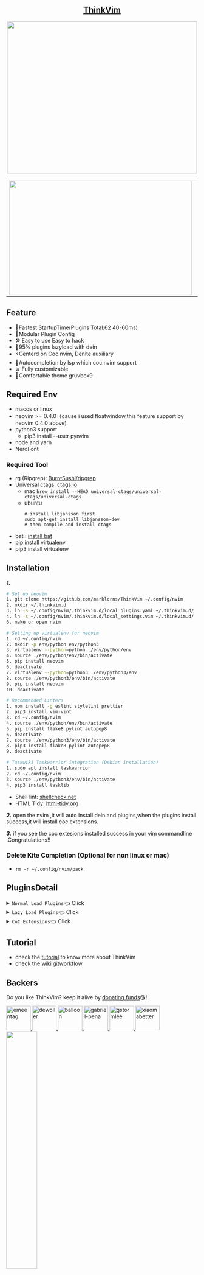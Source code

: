 ## <div align="center"> [ThinkVim](https://github.com/taigacute/ThinkVim)</div>

<div align="center">
<img src="https://github.com/taigacute/IMG/blob/master/thinkvim/gruvbox.png" width="500" height="400">
</div>

|                                                                                                                        |                                                                                                           |
| ---------------------------------------------------------------------------------------------------------------------- | --------------------------------------------------------------------------------------------------------- |
| <img src="https://raw.githubusercontent.com/taigacute/IMG/master/thinkvim/thinkvim-ayu.png" width="480"  height="300"> | <img src="https://github.com/taigacute/IMG/blob/master/spaceline/spaceline.png" width="480" height="300"> |

## Feature

- 🚀Fastest StartupTime(Plugins Total:62 40-60ms)
- 💎Modular Plugin Config
- ⚒ Easy to use Easy to hack
- 🌟95% plugins lazyload with dein
- ⚡️Centerd on Coc.nvim, Denite auxiliary
- 🎱Autocompletion by lsp which coc.nvim support
- ⚔️ Fully customizable
- 🌈Comfortable theme gruvbox9

## Required Env

- macos or linux
- neovim >= 0.4.0（cause i used floatwindow,this feature support by neovim 0.4.0 above)
- python3 support
  - pip3 install --user pynvim
- node and yarn
- NerdFont

### Required Tool

- rg (Ripgrep): [BurntSushi/ripgrep](https://github.com/BurntSushi/ripgrep)
- Universal ctags: [ctags.io](https://ctags.io/)
  - mac `brew install --HEAD universal-ctags/universal-ctags/universal-ctags`
  - ubuntu
    ```
    # install libjansson first
    sudo apt-get install libjansson-dev
    # then compile and install ctags
    ```
- bat : [install bat](https://github.com/sharkdp/bat)
- pip install virtualenv
- pip3 install virtualenv

## Installation

**_1._**

```bash
# Set up neovim
1. git clone https://github.com/marklcrns/ThinkVim ~/.config/nvim
2. mkdir ~/.thinkvim.d
3. ln -s ~/.config/nvim/.thinkvim.d/local_plugins.yaml ~/.thinkvim.d/
4. ln -s ~/.config/nvim/.thinkvim.d/local_settings.vim ~/.thinkvim.d/
6. make or open nvim

# Setting up virtualenv for neovim
1. cd ~/.config/nvim
2. mkdir -p env/python env/python3
3. virtualenv --python=python ./env/python/env
4. source ./env/python/env/bin/activate
5. pip install neovim
6. deactivate
7. virtualenv --python=python3 ./env/python3/env
8. source ./env/python3/env/bin/activate
9. pip install neovim
10. deactivate

# Recommended Linters
1. npm install -g eslint stylelint prettier
2. pip3 install vim-vint
3. cd ~/.config/nvim
4. source ./env/python/env/bin/activate
5. pip install flake8 pylint autopep8
6. deactivate
7. source ./env/python3/env/bin/activate
8. pip3 install flake8 pylint autopep8
9. deactivate

# Taskwiki Taskwarrior integration (Debian installation)
1. sudo apt install taskwarrior
2. cd ~/.config/nvim
3. source ./env/python3/env/bin/activate
4. pip3 install tasklib
```

- Shell lint: [shellcheck.net](https://www.shellcheck.net/)
- HTML Tidy: [html-tidy.org](http://www.html-tidy.org/)

**_2._** open the nvim ,it will auto install dein and plugins,when the plugins install success,it will install coc extensions.

**_3._** if you see the coc extesions installed success in your vim commandline .Congratulations‼️

### Delete Kite Completion (Optional for non linux or mac)

- `rm -r ~/.config/nvim/pack`

## PluginsDetail

<details><summary><code>Normal Load Plugins</code>👈 Click</summary>
<p>

| Name                                                                      | Description     |
| ------------------------------------------------------------------------- | --------------- |
| [taigacute/spaceline.vim](https://github.com/taigacute/spaceline.vim)     | spaceline       |
| [neoclide/coc.nvim](https://github.com/mengelbrecht/lightline-bufferline) | Autocompletaion |

</p>
</details>

<details><summary><code>Lazy Load Plugins</code>👈 Click</summary>
<p>

| Name                                                                                                  | Description                                                                        |
| ----------------------------------------------------------------------------------------------------- | ---------------------------------------------------------------------------------- |
| [ludovicchabant/vim-gutentags](https://github.com/ludovicchabant/vim-gutentags)                       | Provide ctags/gtags                                                                |
| [mhinz/vim-startify](https://github.com/mhinz/vim-startify)                                           | Startify                                                                           |
| [hona/vim-snippets](https://github.com/hona/vim-snippets)                                             | Snippets                                                                           |
| [tyru/caw.vim](https://github.com/tyru/caw.vim)                                                       | Comment Plugins                                                                    |
| [t9md/vim-choosewin](https://github.com/t9md/vim-choosewin)                                           | Easy to jump window                                                                |
| [ryanoasis/vim-devicons](https://github.com/ryanoasis/vim-devicons)                                   | Provide the Icons                                                                  |
| [tpope/vim-fugitive](https://github.com/tpope/vim-fugitive)                                           | Git Plugins                                                                        |
| [junegunn/fzf.vim](https://github.com/junegunn/fzf.vim)                                               | Search File Word                                                                   |
| [hona/dockerfile.vim](https://github.com/hona/dockerfile.vim)                                         | Dockerfile Supporte                                                                |
| [junegunn/vim-easyalign](https://github.com/junegunn/vim-easyalign)                                   | Easy Align                                                                         |
| [junegunn/goyo.vim](https://github.com/junegunn/goyo.vim)                                             | Distraction-free writing                                                           |
| [junegunn/limelight](https://github.com/junegunn/limelight)                                           | Hyperfocus-writing                                                                 |
| [Yggdroot/indentLine](https://github.com/Yggdroot/indentLine)                                         | Indent Line                                                                        |
| [tpope/vim-repeat](https://github.com/tpope/vim-repeat)                                               | Operate Repeat                                                                     |
| [sbdchd/neoformat](https://github.com/sbdchd/neoformat)                                               | Format                                                                             |
| [yuttie/comfortable-motion.vim](https://github.com/yonchu/yuttie/comfortable-motion.vim)              | Scroll                                                                             |
| [chemzqm/vim-easygit](https://github.com/chemzqm/vim-easygit)                                         | Git wrapper focus on simplity and usability                                        |
| [chemzqm/denite-git](https://github.com/chemzqm/denite-git)                                           | gitlog, gitstatus and gitchanged sources                                           |
| [thinca/quickrun](https://github.com/thinca/quickrun)                                                 | Quick Run                                                                          |
| [tpope/vim-markdown](https://github.com/tpope/vim-markdown)                                           | Markdown syntax highlighting                                                       |
| [junegunn/vim-emoji](https://github.com/junegunn/vim-emoji)                                           | emoji                                                                              |
| [simnalamburt/vim-mundo](https://github.com/simnalamburt/vim-mundo)                                   | Ultimate mundo history visualizer                                                  |
| [kana/vim-textobj-user](https://github.com/kana/vim-textobj-user)                                     | Create your own text objects                                                       |
| [kana/vim-operator-user](https://github.com/kana/vim-operator-user)                                   | Define your own custom operators                                                   |
| [osyo-manga/vim-textobj-multiblock](https://github.com/osyo-manga/vim-textobj-multiblock)             | Handle bracket objects                                                             |
| [machakann/vim-sandwich](https://github.com/rhysd/machakann/vim-sandwich)                             | set of operatorandtextobject plugins to search/select/edit sandwiched textobjects. |
| [kana/vim-operator-replace](https://github.com/kana/vim-operator-replace)                             | Operator to replace text with register content                                     |
| [rhysd/accelerated-jk](https://github.com/rhysd/accelerated-jk)                                       | Up/down movement acceleration                                                      |
| [mg979/vim-visual-multi](https://github.com/mg979/vim-visual-multi)                                   | Multiple cursors project                                                           |
| [terryma/vim-expand-region](https://github.com/terryma/vim-expand-region)                             | Visually select increasingly larger regions of text                                |
| [liuchengxu/vim-which-key](https://github.com/liuchengxu/vim-which-key)                               | Find the key                                                                       |
| [easymotion/vim-easymotion](https://github.com/easymotion/vim-easymotion)                             | Vim motions on speed                                                               |
| [Shougo/defx.nvim](https://github.com/Shougo/defx.nvim)                                               | Dark powered file explorer implementation                                          |
| [kristijanhusak/defx-icons](https://github.com/https://github.com/kristijanhusak/defx-icons)          | Filetype icons for Defx                                                            |
| [scrooloose/nerdtree](https://github.com/scrooloose/nerdtree)                                         | File manager                                                                       |
| [Xuyuanp/nerdtree-git-plugin](https://github.com/Xuyuanp/nerdtree-git-plugin)                         | Nerdtree git plugin                                                                |
| [tiagofumo/vim-nerdtree-syntax-highlight](https://github.com/tiagofumo/vim-nerdtree-syntax-highlight) | Nerdtree Synatax Highlight                                                         |
| [scrooloose/nerdtree](https://github.com/scrooloose/nerdtree)                                         | File manager                                                                       |
| [airblade/vim-gitgutter](https://github.com/airblade/vim-gitgutter)                                   | Git status implementation for Defx                                                 |
| [airblade/vim-rooter](https://github.com/airblade/vim-rooter)                                         | Changes Vim working directory to project root                                      |
| [majutsushi/tagbar](https://github.com/majutsushi/tagbar)                                             | Displays tags in a window, ordered by scope                                        |
| [liuchengxu/vista.vim](https://github.com/liuchengxu/vista.vim)                                       | Viewer & Finder for LSP symbols and tags                                           |
| [mattn/emmet-vim](https://github.com/mattn/emmet-vim)                                                 | coc-emmet instead                                                                  |
| [Shougo/denite.nvim](https://github.com/Shougo/denite.nvim)                                           | Dark powered asynchronous unite all interfaces                                     |
| [w0rp/ale](https://github.com/w0rp/ale)                                                               | Check syntax in Vim asynchronously and fix files                                   |
| [othree/html5.vim](https://github.com/othree/html5.vim)                                               | HTML5 omnicomplete and syntax Worked with coc-html                                 |
| [neoclide/vim-jsx-improve](https://github.com/neoclide/vim-jsx-improve)                               | js jsx                                                                             |
| [vim-python/python-syntax](https://github.com/vim-python/python-syntax)                               | Enhanced version of the original Python syntax                                     |
| [Vimjas/vim-python-pep8-index](https://github.com/Vimjas/vim-python-pep8-index)                       | A nicer Python indentation style                                                   |
| [vim-scripts/python_match.vx](https://github.com/vim-scripts/python_match)                            | Extend the % motion for Python files                                               |
| [tmhedberg/SimpylFold](https://github.com/tmhedberg/SimpylFold)                                       | No-BS Python code folding                                                          |
| [fatih/vim-go](https://github.com/fatih/vim-go)                                                       | go development                                                                     |
| [elzr/vim-json](https://github.com/elzr/vim-json)                                                     | json                                                                               |
| [cespare/vim-toml](https://github.com/cespare/vim-toml)                                               | toml                                                                               |
| [vim-scripts/xml.vim](https://github.com/vim-scripts/xml.vim)                                         | xml                                                                                |

 </p>
 </details>

<details><summary><code>CoC Extensions</code>👈 Click</summary>
<p>

| Name                                                       | Description                                    |
| ---------------------------------------------------------- | ---------------------------------------------- |
| [coc-html](https://github.com/neoclide/coc-html)           | html extensins                                 |
| [coc-emmet](https://github.com/neoclide/coc-emmet)         | emmet                                          |
| [coc-css](https://github.com/neoclide/coc-css)             | css                                            |
| [coc-imselect](https://github.com/neoclide/coc-imselect)   | enhance input                                  |
| [coc-emoji](https://github.com/neoclide/coc-emoji)         | emoji completion                               |
| [coc-lists](https://github.com/neoclide/coc-lists)         | coclists                                       |
| [coc-snippets](https://github.com/neoclide/coc-snippets)   | snippets extension instead Utilsnippets        |
| [coc-prettier](https://github.com/neoclide/coc-prettier)   | Format                                         |
| [coc-eslint](https://github.com/neoclide/coc-eslint)       | eslint check                                   |
| [coc-stylelint](https://github.com/neoclide/coc-stylelint) | stylelint check                                |
| [coc-tsserver](https://github.com/neoclide/coc-tsserver)   | js/ts lsp                                      |
| [coc-pairs](https://github.com/neoclide/coc-pairs)         | pairs completion                               |
| [coc-json](https://github.com/neoclide/coc-json)           | json server                                    |
| [coc-python](https://github.com/neoclide/coc-python)       | Python server                                  |
| [coc-highlight](https://github.com/neoclide/coc-highlight) | Highlight the cursors word, Show the css color |
| [coc-git](https://github.com/neoclide/coc-git)             | git extension                                  |
| [coc-post](https://github.com/iamcco/coc-post)             | easy to use like postman                       |

</p>
</details>

## Tutorial

- check the [tutorial](/tutorial/tutorial.md) to know more about ThinkVim
- check the [wiki gitworkflow](https://github.com/taigacute/ThinkVim/wiki/Git-WorkFlow)

## Backers

Do you like ThinkVim? keep it alive by [donating funds](https://salt.bountysource.com/teams/thinkvim-taigacute)😘!

<a href="https://github.com/emeentag" target="_blank" title="emeentag">
  <img src="https://github.com/emeentag.png?size=64" width="64" height="64" alt="emeentag">
</a>
<a href="https://github.com/dewoller" target="_blank" title="dewoller">
  <img src="https://github.com/dewoller.png?size=64" width="64" height="64" alt="dewoller">
</a>
<a href="https://github.com/baIIoon" target="_blank" title="balloon">
  <img src="https://github.com/baIIoon.png?size=64" width="64" height="64" alt="balloon">
</a>
<a href="https://github.com/gabriel-pena" target="_blank" title="gabriel-pena">
  <img src="https://github.com/gabriel-pena.png?size=64" width="64" height="64" alt="gabriel-pena">
</a>

<a href="https://github.com/gstormlee" target="_blank" title="gstormlee">
  <img src="https://github.com/gstormlee.png?size=64" width="64" height="64" alt="gstormlee">
</a>
<a href="https://github.com/xiaomabetter" target="_blank" title="xiaomabetter">
  <img src="https://github.com/xiaomabetter.png?size=64" width="64" height="64" alt="xiaomabetter">
</a>
<img src="https://github.com/taigacute/IMG/blob/master/wechat/mm_reward_qrcode_1556454268864.png" width="40%"  height="40%">

## Thanks

- [chemzqm](https://github.com/chemzqm)
- [rafi](https://github.com/rafi/vim-config)
- [Shougo](https://github.com/Shougo)

